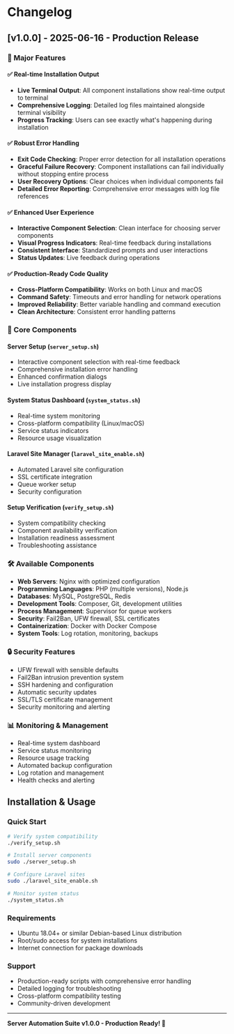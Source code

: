 # Changelog

## [v1.0.0] - 2025-06-16 - Production Release

### 🚀 Major Features

#### ✅ Real-time Installation Output
- **Live Terminal Output**: All component installations show real-time output to terminal
- **Comprehensive Logging**: Detailed log files maintained alongside terminal visibility
- **Progress Tracking**: Users can see exactly what's happening during installation

#### ✅ Robust Error Handling
- **Exit Code Checking**: Proper error detection for all installation operations
- **Graceful Failure Recovery**: Component installations can fail individually without stopping entire process
- **User Recovery Options**: Clear choices when individual components fail
- **Detailed Error Reporting**: Comprehensive error messages with log file references

#### ✅ Enhanced User Experience
- **Interactive Component Selection**: Clean interface for choosing server components
- **Visual Progress Indicators**: Real-time feedback during installations
- **Consistent Interface**: Standardized prompts and user interactions
- **Status Updates**: Live feedback during operations

#### ✅ Production-Ready Code Quality
- **Cross-Platform Compatibility**: Works on both Linux and macOS
- **Command Safety**: Timeouts and error handling for network operations
- **Improved Reliability**: Better variable handling and command execution
- **Clean Architecture**: Consistent error handling patterns

### 🔧 Core Components

#### Server Setup (`server_setup.sh`)
- Interactive component selection with real-time feedback
- Comprehensive installation error handling
- Enhanced confirmation dialogs
- Live installation progress display

#### System Status Dashboard (`system_status.sh`)
- Real-time system monitoring
- Cross-platform compatibility (Linux/macOS)
- Service status indicators
- Resource usage visualization

#### Laravel Site Manager (`laravel_site_enable.sh`)
- Automated Laravel site configuration
- SSL certificate integration
- Queue worker setup
- Security configuration

#### Setup Verification (`verify_setup.sh`)
- System compatibility checking
- Component availability verification
- Installation readiness assessment
- Troubleshooting assistance

### 🛠️ Available Components

- **Web Servers**: Nginx with optimized configuration
- **Programming Languages**: PHP (multiple versions), Node.js
- **Databases**: MySQL, PostgreSQL, Redis
- **Development Tools**: Composer, Git, development utilities
- **Process Management**: Supervisor for queue workers
- **Security**: Fail2Ban, UFW firewall, SSL certificates
- **Containerization**: Docker with Docker Compose
- **System Tools**: Log rotation, monitoring, backups

### 🔒 Security Features

- UFW firewall with sensible defaults
- Fail2Ban intrusion prevention system
- SSH hardening and configuration
- Automatic security updates
- SSL/TLS certificate management
- Security monitoring and alerting

### 📊 Monitoring & Management

- Real-time system dashboard
- Service status monitoring
- Resource usage tracking
- Automated backup configuration
- Log rotation and management
- Health checks and alerting

## Installation & Usage

### Quick Start
```bash
# Verify system compatibility
./verify_setup.sh

# Install server components
sudo ./server_setup.sh

# Configure Laravel sites
sudo ./laravel_site_enable.sh

# Monitor system status
./system_status.sh
```

### Requirements
- Ubuntu 18.04+ or similar Debian-based Linux distribution
- Root/sudo access for system installations
- Internet connection for package downloads

### Support
- Production-ready scripts with comprehensive error handling
- Detailed logging for troubleshooting
- Cross-platform compatibility testing
- Community-driven development

---

**Server Automation Suite v1.0.0 - Production Ready! 🚀** 